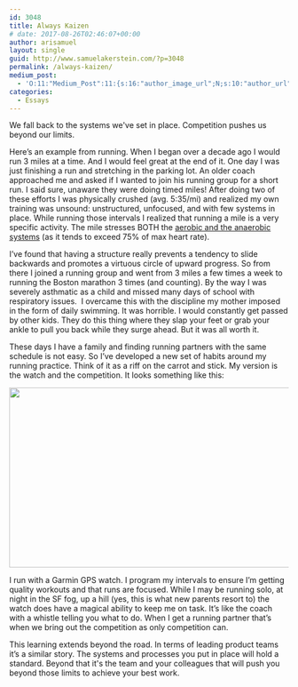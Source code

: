 ```yaml
---
id: 3048
title: Always Kaizen
# date: 2017-08-26T02:46:07+00:00
author: arisamuel
layout: single
guid: http://www.samuelakerstein.com/?p=3048
permalink: /always-kaizen/
medium_post:
  - 'O:11:"Medium_Post":11:{s:16:"author_image_url";N;s:10:"author_url";N;s:11:"byline_name";N;s:12:"byline_email";N;s:10:"cross_link";s:2:"no";s:2:"id";N;s:21:"follower_notification";s:3:"yes";s:7:"license";s:19:"all-rights-reserved";s:14:"publication_id";s:2:"-1";s:6:"status";s:6:"public";s:3:"url";N;}'
categories:
  - Essays
---
```

<p class="p1">We fall back to the systems we've set in place. Competition pushes us beyond our limits.</p>
<p class="p1">Here’s an example from running. When I began over a decade ago I would run 3 miles at a time. And I would feel great at the end of it. <!--more-->One day I was just finishing a run and stretching in the parking lot. An older coach approached me and asked if I wanted to join his running group for a short run. I said sure, unaware they were doing timed miles! After doing two of these efforts I was physically crushed (avg. 5:35/mi) and realized my own training was unsound: unstructured, unfocused, and with few systems in place. While running those intervals I realized that running a mile is a very specific activity. The mile stresses BOTH the <a href="http://www.runningforfitness.org/book/chapter-10-putting-it-together/threshold">aerobic and the anaerobic systems</a> (as it tends to exceed 75% of max heart rate).</p>
<p class="p1">I’ve found that having a structure really prevents a tendency to slide backwards and promotes a virtuous circle of upward progress. So from there I joined a running group and went from 3 miles a few times a week to running the Boston marathon 3 times (and counting). By the way I was severely asthmatic as a child and missed many days of school with respiratory issues.<span class="Apple-converted-space">  </span>I overcame this with the discipline my mother imposed in the form of daily swimming. It was horrible. I would constantly get passed by other kids. They do this thing where they slap your feet or grab your ankle to pull you back while they surge ahead. But it was all worth it.</p>
<p class="p1">These days I have a family and finding running partners with the same schedule is not easy. So I’ve developed a new set of habits around my running practice. Think of it as a riff on the carrot and stick. My version is the watch and the competition. It looks something like this:</p>
<p class="p1"><img class="alignnone size-large" src="http://www.samuelakerstein.com/wp-content/uploads/2017/06/Pasted-Graphic-1024x324.png" alt="" width="1024" height="324" /></p>
<p class="p1">I run with a Garmin GPS watch. I program my intervals to ensure I’m getting quality workouts and that runs are focused. While I may be running solo, at night in the SF fog, up a hill (yes, this is what new parents resort to) the watch does have a magical ability to keep me on task. It’s like the coach with a whistle telling you what to do. When I get a running partner that’s when we bring out the competition as only competition can.</p>
<p class="p1">This learning extends beyond the road. In terms of leading product teams it’s a similar story. The systems and processes you put in place will hold a standard. Beyond that it's the team and your colleagues that will push you beyond those limits to achieve your best work.</p>